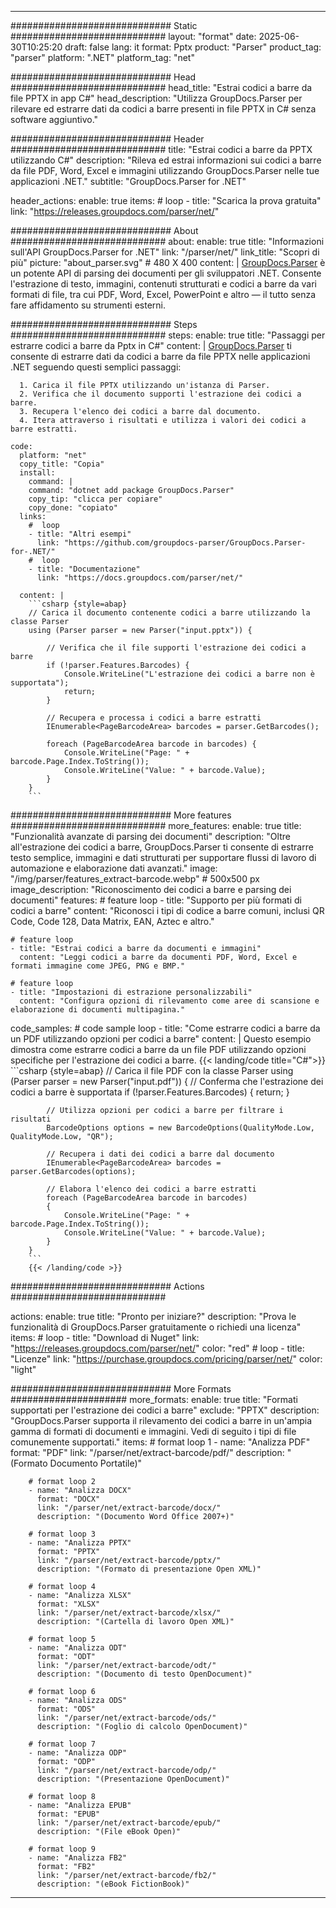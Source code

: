 


---
############################# Static ############################
layout: "format"
date:  2025-06-30T10:25:20
draft: false
lang: it
format: Pptx
product: "Parser"
product_tag: "parser"
platform: ".NET"
platform_tag: "net"

############################# Head ############################
head_title: "Estrai codici a barre da file PPTX in app C#"
head_description: "Utilizza GroupDocs.Parser per rilevare ed estrarre dati da codici a barre presenti in file PPTX in C# senza software aggiuntivo."

############################# Header ############################
title: "Estrai codici a barre da PPTX utilizzando C#" 
description: "Rileva ed estrai informazioni sui codici a barre da file PDF, Word, Excel e immagini utilizzando GroupDocs.Parser nelle tue applicazioni .NET."
subtitle: "GroupDocs.Parser for .NET" 

header_actions:
  enable: true
  items:
    #  loop
    - title: "Scarica la prova gratuita"
      link: "https://releases.groupdocs.com/parser/net/"
      
############################# About ############################
about:
    enable: true
    title: "Informazioni sull'API GroupDocs.Parser for .NET"
    link: "/parser/net/"
    link_title: "Scopri di più"
    picture: "about_parser.svg" # 480 X 400
    content: |
       [GroupDocs.Parser](/parser/net/) è un potente API di parsing dei documenti per gli sviluppatori .NET. Consente l'estrazione di testo, immagini, contenuti strutturati e codici a barre da vari formati di file, tra cui PDF, Word, Excel, PowerPoint e altro — il tutto senza fare affidamento su strumenti esterni.

############################# Steps ############################
steps:
    enable: true
    title: "Passaggi per estrarre codici a barre da Pptx in C#"
    content: |
      [GroupDocs.Parser](/parser/net/) ti consente di estrarre dati da codici a barre da file PPTX nelle applicazioni .NET seguendo questi semplici passaggi:
      
      1. Carica il file PPTX utilizzando un'istanza di Parser.
      2. Verifica che il documento supporti l'estrazione dei codici a barre.
      3. Recupera l'elenco dei codici a barre dal documento.
      4. Itera attraverso i risultati e utilizza i valori dei codici a barre estratti.
   
    code:
      platform: "net"
      copy_title: "Copia"
      install:
        command: |
        command: "dotnet add package GroupDocs.Parser"
        copy_tip: "clicca per copiare"
        copy_done: "copiato"
      links:
        #  loop
        - title: "Altri esempi"
          link: "https://github.com/groupdocs-parser/GroupDocs.Parser-for-.NET/"
        #  loop
        - title: "Documentazione"
          link: "https://docs.groupdocs.com/parser/net/"
          
      content: |
        ```csharp {style=abap}
        // Carica il documento contenente codici a barre utilizzando la classe Parser
        using (Parser parser = new Parser("input.pptx")) {

            // Verifica che il file supporti l'estrazione dei codici a barre
            if (!parser.Features.Barcodes) {
                Console.WriteLine("L'estrazione dei codici a barre non è supportata");
                return;
            }

            // Recupera e processa i codici a barre estratti
            IEnumerable<PageBarcodeArea> barcodes = parser.GetBarcodes();

            foreach (PageBarcodeArea barcode in barcodes) {
                Console.WriteLine("Page: " + barcode.Page.Index.ToString());
                Console.WriteLine("Value: " + barcode.Value);
            }
        }
        ```  

############################# More features ############################
more_features:
  enable: true
  title: "Funzionalità avanzate di parsing dei documenti"
  description: "Oltre all'estrazione dei codici a barre, GroupDocs.Parser ti consente di estrarre testo semplice, immagini e dati strutturati per supportare flussi di lavoro di automazione e elaborazione dati avanzati."
  image: "/img/parser/features_extract-barcode.webp" # 500x500 px
  image_description: "Riconoscimento dei codici a barre e parsing dei documenti"
  features:
    # feature loop
    - title: "Supporto per più formati di codici a barre"
      content: "Riconosci i tipi di codice a barre comuni, inclusi QR Code, Code 128, Data Matrix, EAN, Aztec e altro."

    # feature loop
    - title: "Estrai codici a barre da documenti e immagini"
      content: "Leggi codici a barre da documenti PDF, Word, Excel e formati immagine come JPEG, PNG e BMP."

    # feature loop
    - title: "Impostazioni di estrazione personalizzabili"
      content: "Configura opzioni di rilevamento come aree di scansione e elaborazione di documenti multipagina."
      
  code_samples:
    # code sample loop
    - title: "Come estrarre codici a barre da un PDF utilizzando opzioni per codici a barre"
      content: |
        Questo esempio dimostra come estrarre codici a barre da un file PDF utilizzando opzioni specifiche per l'estrazione dei codici a barre.
        {{< landing/code title="C#">}}
        ```csharp {style=abap}
        //  Carica il file PDF con la classe Parser
        using (Parser parser = new Parser("input.pdf"))
        {
            // Conferma che l'estrazione dei codici a barre è supportata
            if (!parser.Features.Barcodes)
            {
                return;
            }

            // Utilizza opzioni per codici a barre per filtrare i risultati
            BarcodeOptions options = new BarcodeOptions(QualityMode.Low, QualityMode.Low, "QR");

            // Recupera i dati dei codici a barre dal documento
            IEnumerable<PageBarcodeArea> barcodes = parser.GetBarcodes(options);

            // Elabora l'elenco dei codici a barre estratti
            foreach (PageBarcodeArea barcode in barcodes)
            {
                Console.WriteLine("Page: " + barcode.Page.Index.ToString());
                Console.WriteLine("Value: " + barcode.Value);
            }
        }
        ```
        {{< /landing/code >}}


############################# Actions ############################

actions:
  enable: true
  title: "Pronto per iniziare?"
  description: "Prova le funzionalità di GroupDocs.Parser gratuitamente o richiedi una licenza"
  items:
    #  loop
    - title: "Download di Nuget"
      link: "https://releases.groupdocs.com/parser/net/"
      color: "red"
        #  loop
    - title: "Licenze"
      link: "https://purchase.groupdocs.com/pricing/parser/net/"
      color: "light"


############################# More Formats #####################
more_formats:
    enable: true
    title: "Formati supportati per l'estrazione dei codici a barre"
    exclude: "PPTX"
    description: "GroupDocs.Parser supporta il rilevamento dei codici a barre in un'ampia gamma di formati di documenti e immagini. Vedi di seguito i tipi di file comunemente supportati."
    items: 
        # format loop 1
        - name: "Analizza PDF"
          format: "PDF"
          link: "/parser/net/extract-barcode/pdf/"
          description: "(Formato Documento Portatile)"
          
        # format loop 2
        - name: "Analizza DOCX"
          format: "DOCX"
          link: "/parser/net/extract-barcode/docx/"
          description: "(Documento Word Office 2007+)"
          
        # format loop 3
        - name: "Analizza PPTX"
          format: "PPTX"
          link: "/parser/net/extract-barcode/pptx/"
          description: "(Formato di presentazione Open XML)"
          
        # format loop 4
        - name: "Analizza XLSX"
          format: "XLSX"
          link: "/parser/net/extract-barcode/xlsx/"
          description: "(Cartella di lavoro Open XML)"
          
        # format loop 5
        - name: "Analizza ODT"
          format: "ODT"
          link: "/parser/net/extract-barcode/odt/"
          description: "(Documento di testo OpenDocument)"
          
        # format loop 6
        - name: "Analizza ODS"
          format: "ODS"
          link: "/parser/net/extract-barcode/ods/"
          description: "(Foglio di calcolo OpenDocument)"
          
        # format loop 7
        - name: "Analizza ODP"
          format: "ODP"
          link: "/parser/net/extract-barcode/odp/"
          description: "(Presentazione OpenDocument)"
          
        # format loop 8
        - name: "Analizza EPUB"
          format: "EPUB"
          link: "/parser/net/extract-barcode/epub/"
          description: "(File eBook Open)"
          
        # format loop 9
        - name: "Analizza FB2"
          format: "FB2"
          link: "/parser/net/extract-barcode/fb2/"
          description: "(eBook FictionBook)"
         
          

---